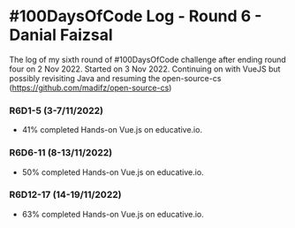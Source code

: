 # #100DaysOfCode Log - Round 6 - Danial Faizsal

The log of my sixth round of #100DaysOfCode challenge after ending round four on 2 Nov 2022. Started on 3 Nov 2022. Continuing on with VueJS but possibly revisiting Java and resuming the open-source-cs (https://github.com/madifz/open-source-cs)

### R6D1-5 (3-7/11/2022)
- 41% completed Hands-on Vue.js on educative.io.

### R6D6-11 (8-13/11/2022)
- 50% completed Hands-on Vue.js on educative.io.

### R6D12-17 (14-19/11/2022)
- 63% completed Hands-on Vue.js on educative.io.
